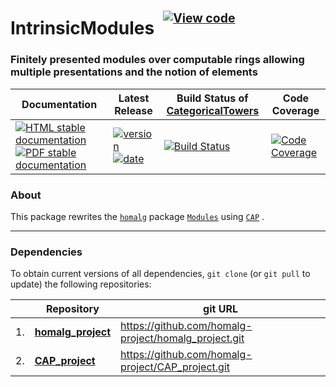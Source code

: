 <!-- BEGIN HEADER -->
# IntrinsicModules&ensp;<sup><sup>[![View code][code-img]][code-url]</sup></sup>

### Finitely presented modules over computable rings allowing multiple presentations and the notion of elements

| Documentation | Latest Release | Build Status of [CategoricalTowers](/../../) | Code Coverage |
| ------------- | -------------- | ------------ | ------------- |
| [![HTML stable documentation][html-img]][html-url] [![PDF stable documentation][pdf-img]][pdf-url] | [![version][version-img]][version-url] [![date][date-img]][date-url] | [![Build Status][tests-img]][tests-url] | [![Code Coverage][codecov-img]][codecov-url] |

<!-- END HEADER -->

### About

This package rewrites the [`homalg`](https://github.com/homalg-project/homalg_project#readme) package [`Modules`](https://github.com/homalg-project/homalg_project/tree/master/Modules#readme) using [`CAP`](https://github.com/homalg-project/CAP_project#readme) .

<!-- BEGIN FOOTER -->
---

### Dependencies

To obtain current versions of all dependencies, `git clone` (or `git pull` to update) the following repositories:

|    | Repository | git URL |
|--- | ---------- | ------- |
| 1. | [**homalg_project**](https://github.com/homalg-project/homalg_project#readme) | https://github.com/homalg-project/homalg_project.git |
| 2. | [**CAP_project**](https://github.com/homalg-project/CAP_project#readme) | https://github.com/homalg-project/CAP_project.git |

[html-img]: https://img.shields.io/badge/🔗%20HTML-stable-blue.svg
[html-url]: https://homalg-project.github.io/CategoricalTowers/IntrinsicModules/doc/chap0_mj.html

[pdf-img]: https://img.shields.io/badge/🔗%20PDF-stable-blue.svg
[pdf-url]: https://homalg-project.github.io/CategoricalTowers/IntrinsicModules/download_pdf.html

[version-img]: https://img.shields.io/endpoint?url=https://homalg-project.github.io/CategoricalTowers/IntrinsicModules/badge_version.json&label=🔗%20version&color=yellow
[version-url]: https://homalg-project.github.io/CategoricalTowers/IntrinsicModules/view_release.html

[date-img]: https://img.shields.io/endpoint?url=https://homalg-project.github.io/CategoricalTowers/IntrinsicModules/badge_date.json&label=🔗%20released%20on&color=yellow
[date-url]: https://homalg-project.github.io/CategoricalTowers/IntrinsicModules/view_release.html

[tests-img]: https://github.com/homalg-project/CategoricalTowers/actions/workflows/Tests.yml/badge.svg?branch=master
[tests-url]: https://github.com/homalg-project/CategoricalTowers/actions/workflows/Tests.yml?query=branch%3Amaster

[codecov-img]: https://codecov.io/gh/homalg-project/CategoricalTowers/branch/master/graph/badge.svg?flag=IntrinsicModules
[codecov-url]: https://codecov.io/gh/homalg-project/CategoricalTowers/tree/master/IntrinsicModules

[code-img]: https://img.shields.io/badge/-View%20code-blue?logo=github
[code-url]: https://github.com/homalg-project/CategoricalTowers/tree/master/IntrinsicModules#top
<!-- END FOOTER -->
